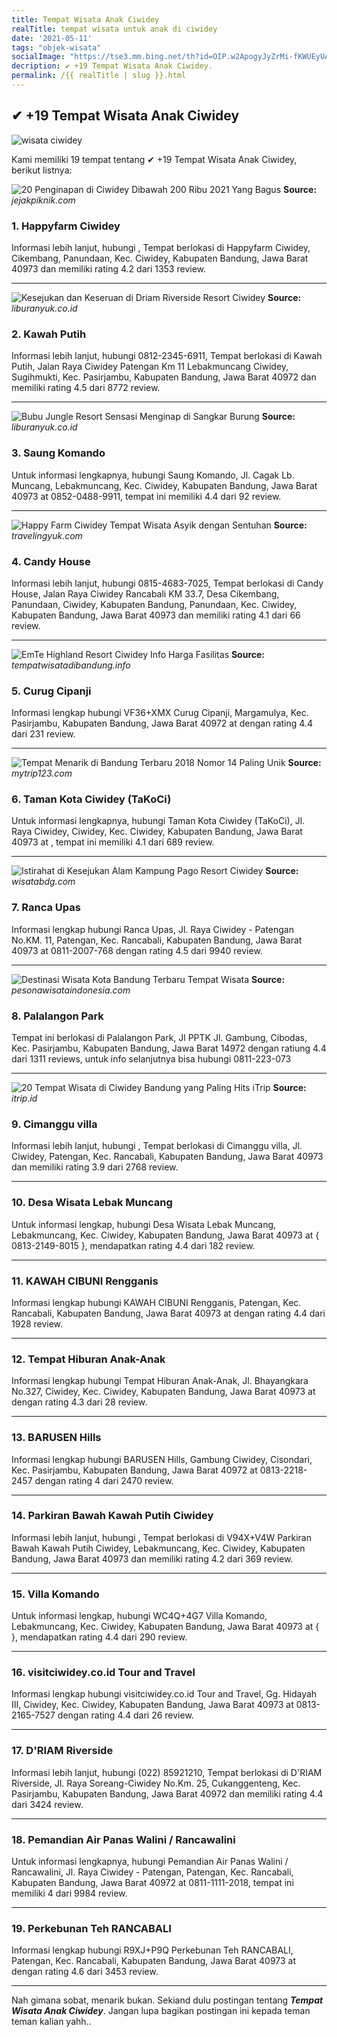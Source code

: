 ```yaml
---
title: Tempat Wisata Anak Ciwidey
realTitle: tempat wisata untuk anak di ciwidey
date: '2021-05-11'
tags: "objek-wisata"
socialImage: "https://tse3.mm.bing.net/th?id=OIP.w2ApogyJyZrMi-fKWUEyUAAAAA&amp;pid=15.1"
decription: ✔ +19 Tempat Wisata Anak Ciwidey.
permalink: /{{ realTitle | slug }}.html
---
```


## ✔ +19 Tempat Wisata Anak Ciwidey

![wisata ciwidey](https://4.bp.blogspot.com/_b2Zv9F0yjMI/Sr3jYQ-T9TI/AAAAAAAAABA/nwmcEdNCisg/s320/Img00082.jpg)



Kami memiliki 19 tempat tentang ✔ +19 Tempat Wisata Anak Ciwidey, berikut listnya:



![20 Penginapan di Ciwidey Dibawah 200 Ribu 2021 Yang Bagus ](https://tse4.mm.bing.net/th?id=OIP.syLFeqocU6FKEfIwbk7F-AHaEd&amp;pid=15.1)
**Source:** _jejakpiknik.com_


### 1. Happyfarm Ciwidey



Informasi lebih lanjut, hubungi , Tempat berlokasi di Happyfarm Ciwidey, Cikembang, Panundaan, Kec. Ciwidey, Kabupaten Bandung, Jawa Barat 40973 dan memiliki rating 4.2 dari 1353 review.

---


![Kesejukan dan Keseruan di Driam Riverside Resort Ciwidey ](https://tse2.mm.bing.net/th?id=OIP.d5ysM7tSryqOsyfH7PNqjgHaEd&amp;pid=15.1)
**Source:** _liburanyuk.co.id_


### 2. Kawah Putih



Informasi lebih lanjut, hubungi 0812-2345-6911, Tempat berlokasi di Kawah Putih, Jalan Raya Ciwidey Patengan Km 11 Lebakmuncang Ciwidey, Sugihmukti, Kec. Pasirjambu, Kabupaten Bandung, Jawa Barat 40972 dan memiliki rating 4.5 dari 8772 review.

---


![Bubu Jungle Resort Sensasi Menginap di Sangkar Burung ](https://tse1.mm.bing.net/th?id=OIP.Mx0EGh91ajRuULWQzQ6fIgHaEH&amp;pid=15.1)
**Source:** _liburanyuk.co.id_


### 3. Saung Komando



Untuk informasi lengkapnya, hubungi Saung Komando, Jl. Cagak Lb. Muncang, Lebakmuncang, Kec. Ciwidey, Kabupaten Bandung, Jawa Barat 40973 at 0852-0488-9911, tempat ini memiliki 4.4 dari 92 review.

---


![Happy Farm Ciwidey Tempat Wisata Asyik dengan Sentuhan ](https://tse2.mm.bing.net/th?id=OIP.zRJhmxa9vX0CnKZCovK9IwHaEA&amp;pid=15.1)
**Source:** _travelingyuk.com_


### 4. Candy House



Informasi lebih lanjut, hubungi 0815-4683-7025, Tempat berlokasi di Candy House, Jalan Raya Ciwidey Rancabali KM 33.7, Desa Cikembang, Panundaan, Ciwidey, Kabupaten Bandung, Panundaan, Kec. Ciwidey, Kabupaten Bandung, Jawa Barat 40973 dan memiliki rating 4.1 dari 66 review.

---


![EmTe Highland Resort Ciwidey  Info Harga  Fasilitas](https://tse1.mm.bing.net/th?id=OIP.vRjK3ZjU1ovCXeMb53YQ7gHaEA&amp;pid=15.1)
**Source:** _tempatwisatadibandung.info_


### 5. Curug Cipanji



Informasi lengkap hubungi VF36+XMX Curug Cipanji, Margamulya, Kec. Pasirjambu, Kabupaten Bandung, Jawa Barat 40972 at  dengan rating 4.4 dari 231 review.

---


![Tempat Menarik di Bandung Terbaru 2018 Nomor 14 Paling Unik](https://tse4.mm.bing.net/th?id=OIP.YfDlufEcgM4ayGnnj9UThQHaEK&amp;pid=15.1)
**Source:** _mytrip123.com_


### 6. Taman Kota Ciwidey (TaKoCi)



Untuk informasi lengkapnya, hubungi Taman Kota Ciwidey (TaKoCi), Jl. Raya Ciwidey, Ciwidey, Kec. Ciwidey, Kabupaten Bandung, Jawa Barat 40973 at , tempat ini memiliki 4.1 dari 689 review.

---


![Istirahat di Kesejukan Alam Kampung Pago Resort Ciwidey ](https://tse3.mm.bing.net/th?id=OIP.7grnlkb952RaCOF17FccdwHaDs&amp;pid=15.1)
**Source:** _wisatabdg.com_


### 7. Ranca Upas



Informasi lengkap hubungi Ranca Upas, Jl. Raya Ciwidey - Patengan No.KM. 11, Patengan, Kec. Rancabali, Kabupaten Bandung, Jawa Barat 40973 at 0811-2007-768 dengan rating 4.5 dari 9940 review.

---


![Destinasi Wisata Kota Bandung Terbaru  Tempat Wisata ](https://tse4.mm.bing.net/th?id=OIP.WQl7w4X54m3h0Fh6239VkQHaE6&amp;pid=15.1)
**Source:** _pesonawisataindonesia.com_


### 8. Palalangon Park



Tempat ini berlokasi di Palalangon Park, Jl PPTK Jl. Gambung, Cibodas, Kec. Pasirjambu, Kabupaten Bandung, Jawa Barat 14972 dengan ratiung 4.4 dari 1311 reviews, untuk info selanjutnya bisa hubungi 0811-223-073

---


![20 Tempat Wisata di Ciwidey Bandung yang Paling Hits  iTrip](https://tse4.mm.bing.net/th?id=OIP.KFMbCh7t1c338YwnaTa6KgHaEc&amp;pid=15.1)
**Source:** _itrip.id_


### 9. Cimanggu villa



Informasi lebih lanjut, hubungi , Tempat berlokasi di Cimanggu villa, Jl. Ciwidey, Patengan, Kec. Rancabali, Kabupaten Bandung, Jawa Barat 40973 dan memiliki rating 3.9 dari 2768 review.

---


### 10. Desa Wisata Lebak Muncang



Untuk informasi lengkap, hubungi Desa Wisata Lebak Muncang, Lebakmuncang, Kec. Ciwidey, Kabupaten Bandung, Jawa Barat 40973 at { 0813-2149-8015 }, mendapatkan rating 4.4 dari 182 review.

---


### 11. KAWAH CIBUNI Rengganis



Informasi lengkap hubungi KAWAH CIBUNI Rengganis, Patengan, Kec. Rancabali, Kabupaten Bandung, Jawa Barat 40973 at  dengan rating 4.4 dari 1928 review.

---


### 12. Tempat Hiburan Anak-Anak



Informasi lengkap hubungi Tempat Hiburan Anak-Anak, Jl. Bhayangkara No.327, Ciwidey, Kec. Ciwidey, Kabupaten Bandung, Jawa Barat 40973 at  dengan rating 4.3 dari 28 review.

---


### 13. BARUSEN Hills



Informasi lengkap hubungi BARUSEN Hills, Gambung Ciwidey, Cisondari, Kec. Pasirjambu, Kabupaten Bandung, Jawa Barat 40972 at 0813-2218-2457 dengan rating 4 dari 2470 review.

---


### 14. Parkiran Bawah Kawah Putih Ciwidey



Informasi lebih lanjut, hubungi , Tempat berlokasi di V94X+V4W Parkiran Bawah Kawah Putih Ciwidey, Lebakmuncang, Kec. Ciwidey, Kabupaten Bandung, Jawa Barat 40973 dan memiliki rating 4.2 dari 369 review.

---


### 15. Villa Komando



Untuk informasi lengkap, hubungi WC4Q+4G7 Villa Komando, Lebakmuncang, Kec. Ciwidey, Kabupaten Bandung, Jawa Barat 40973 at {  }, mendapatkan rating 4.4 dari 290 review.

---


### 16. visitciwidey.co.id Tour and Travel



Informasi lengkap hubungi visitciwidey.co.id Tour and Travel, Gg. Hidayah III, Ciwidey, Kec. Ciwidey, Kabupaten Bandung, Jawa Barat 40973 at 0813-2165-7527 dengan rating 4.4 dari 26 review.

---


### 17. D&#039;RIAM Riverside



Informasi lebih lanjut, hubungi (022) 85921210, Tempat berlokasi di D&#039;RIAM Riverside, Jl. Raya Soreang-Ciwidey No.Km. 25, Cukanggenteng, Kec. Pasirjambu, Kabupaten Bandung, Jawa Barat 40972 dan memiliki rating 4.4 dari 3424 review.

---


### 18. Pemandian Air Panas Walini / Rancawalini



Untuk informasi lengkapnya, hubungi Pemandian Air Panas Walini / Rancawalini, Jl. Raya Ciwidey - Patengan, Patengan, Kec. Rancabali, Kabupaten Bandung, Jawa Barat 40972 at 0811-1111-2018, tempat ini memiliki 4 dari 9984 review.

---


### 19. Perkebunan Teh RANCABALI



Informasi lengkap hubungi R9XJ+P9Q Perkebunan Teh RANCABALI, Patengan, Kec. Rancabali, Kabupaten Bandung, Jawa Barat 40973 at  dengan rating 4.6 dari 3453 review.

---









Nah gimana sobat, menarik bukan. Sekiand dulu postingan tentang ***Tempat Wisata Anak Ciwidey***. Jangan lupa bagikan postingan ini kepada teman teman kalian yahh..
